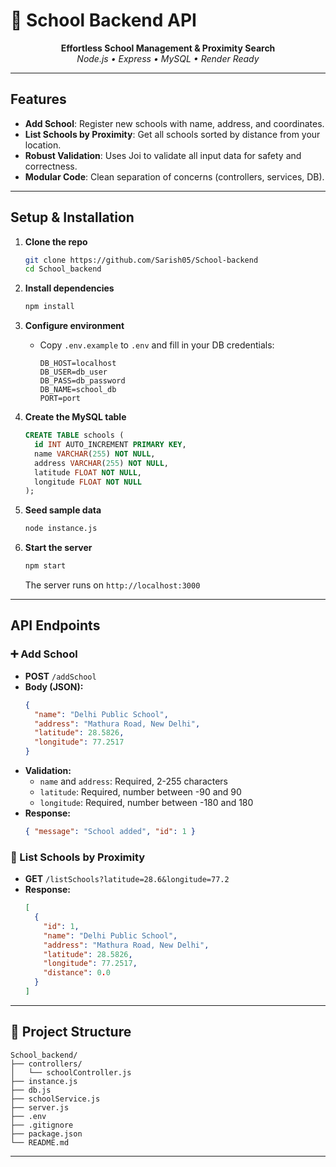 
# 🏫 School Backend API

<p align="center">
  <b> Effortless School Management & Proximity Search</b><br>
  <i>Node.js • Express • MySQL • Render Ready</i>
</p>

---


##  Features
- **Add School**: Register new schools with name, address, and coordinates.
- **List Schools by Proximity**: Get all schools sorted by distance from your location.
- **Robust Validation**: Uses Joi to validate all input data for safety and correctness.
- **Modular Code**: Clean separation of concerns (controllers, services, DB).

---

##  Setup & Installation

1. **Clone the repo**
   ```sh
   git clone https://github.com/Sarish05/School-backend
   cd School_backend
   ```

2. **Install dependencies**
   ```sh
   npm install
   ```

3. **Configure environment**
   - Copy `.env.example` to `.env` and fill in your DB credentials:
     ```env
     DB_HOST=localhost
     DB_USER=db_user
     DB_PASS=db_password
     DB_NAME=school_db
     PORT=port
     ```

4. **Create the MySQL table**
   ```sql
   CREATE TABLE schools (
     id INT AUTO_INCREMENT PRIMARY KEY,
     name VARCHAR(255) NOT NULL,
     address VARCHAR(255) NOT NULL,
     latitude FLOAT NOT NULL,
     longitude FLOAT NOT NULL
   );
   ```

5. **Seed sample data**
   ```sh
   node instance.js
   ```

6. **Start the server**
   ```sh
   npm start
   ```
   The server runs on `http://localhost:3000` 

---

## API Endpoints


### ➕ Add School
- **POST** `/addSchool`
- **Body (JSON):**
  ```json
  {
    "name": "Delhi Public School",
    "address": "Mathura Road, New Delhi",
    "latitude": 28.5826,
    "longitude": 77.2517
  }
  ```
- **Validation:**
  - `name` and `address`: Required, 2-255 characters
  - `latitude`: Required, number between -90 and 90
  - `longitude`: Required, number between -180 and 180
- **Response:**
  ```json
  { "message": "School added", "id": 1 }
  ```

### 📍 List Schools by Proximity
- **GET** `/listSchools?latitude=28.6&longitude=77.2`
- **Response:**
  ```json
  [
    {
      "id": 1,
      "name": "Delhi Public School",
      "address": "Mathura Road, New Delhi",
      "latitude": 28.5826,
      "longitude": 77.2517,
      "distance": 0.0
    }
  ]
  ```
---

## 📁 Project Structure
```
School_backend/
├── controllers/
│   └── schoolController.js
├── instance.js
├── db.js
├── schoolService.js
├── server.js
├── .env
├── .gitignore
├── package.json
└── README.md
```

---